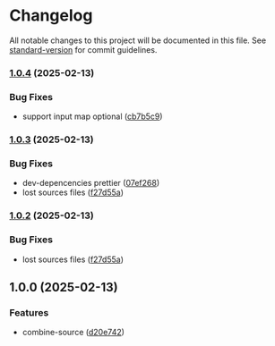# Changelog

All notable changes to this project will be documented in this file. See [standard-version](https://github.com/conventional-changelog/standard-version) for commit guidelines.

### [1.0.4](https://github.com/noyobo/combine-source/compare/v1.0.3...v1.0.4) (2025-02-13)


### Bug Fixes

* support input map optional ([cb7b5c9](https://github.com/noyobo/combine-source/commit/cb7b5c9b49861ced305cbe618ec06d48acbe9929))

### [1.0.3](https://github.com/noyobo/combine-source/compare/v1.0.0...v1.0.3) (2025-02-13)


### Bug Fixes

* dev-depencencies prettier ([07ef268](https://github.com/noyobo/combine-source/commit/07ef268f5873272133e7c12e2a8fddc9e7917ecc))
* lost sources files ([f27d55a](https://github.com/noyobo/combine-source/commit/f27d55af5ecde0ece73ffa9d9d4f34f0681a4349))

### [1.0.2](https://github.com/noyobo/combine-source/compare/v1.0.0...v1.0.2) (2025-02-13)

### Bug Fixes

- lost sources files ([f27d55a](https://github.com/noyobo/combine-source/commit/f27d55af5ecde0ece73ffa9d9d4f34f0681a4349))

## 1.0.0 (2025-02-13)

### Features

- combine-source ([d20e742](https://github.com/noyobo/combine-source/commit/d20e742b1cdcf8ca5902b80581b4019ecd12a27e))
